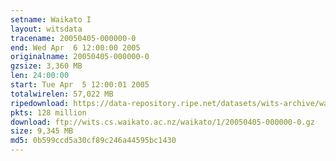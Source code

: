 ```yaml
---
setname: Waikato I
layout: witsdata
tracename: 20050405-000000-0
end: Wed Apr  6 12:00:00 2005
originalname: 20050405-000000-0
gzsize: 3,360 MB
len: 24:00:00
start: Tue Apr  5 12:00:01 2005
totalwirelen: 57,022 MB
ripedownload: https://data-repository.ripe.net/datasets/wits-archive/waikato/1/20050405-000000-0.gz
pkts: 128 million
download: ftp://wits.cs.waikato.ac.nz/waikato/1/20050405-000000-0.gz
size: 9,345 MB
md5: 0b599ccd5a30cf89c246a44595bc1430
---
```

